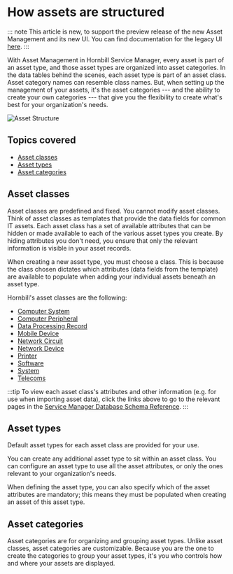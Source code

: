 # How assets are structured

::: note
This article is new, to support the preview release of the new Asset Management and its new UI. You can find documentation for the legacy UI [here](/servicemanager-user-guide/asset-management/asset-structure-legacy-doc).
:::

With Asset Management in Hornbill Service Manager, every asset is part of an asset type, and those asset types are organized into asset categories. In the data tables behind the scenes, each asset type is part of an asset class. Asset category names can resemble class names. But, when setting up the management of your assets, it's the asset categories --- and the ability to create your own categories --- that give you the flexibility to create what's best for your organization's needs.

![Asset Structure](/_books/servicemanager-config/assets/images/asset-structure.png)

## Topics covered
* [Asset classes](/servicemanager-config/assets/asset-structure#asset-classes)
* [Asset types](/servicemanager-config/assets/asset-structure#asset-types)
* [Asset categories](/servicemanager-config/assets/asset-structure#asset-categories)

## Asset classes
Asset classes are predefined and fixed. You cannot modify asset classes. Think of asset classes as templates that provide the data fields for common IT assets. Each asset class has a set of available attributes that can be hidden or made available to each of the various asset types you create. By hiding attributes you don't need, you ensure that only the relevant information is visible in your asset records.

When creating a new asset type, you must choose a class. This is because the class chosen dictates which attributes (data fields from the template) are available to populate when adding your individual assets beneath an asset type.

Hornbill's asset classes are the following:
* [Computer System](/servicemanager-external-db/tables/h-cmdb-assets-computer)
* [Computer Peripheral](/servicemanager-external-db/tables/h-cmdb-assets-computer-peripheral)
* [Data Processing Record](/servicemanager-external-db/tables/h-cmdb-assets-data-processing-record)
* [Mobile Device](/servicemanager-external-db/tables/h-cmdb-assets-mobile-device)
* [Network Circuit](/servicemanager-external-db/tables/h-cmdb-assets-network-circuit)
* [Network Device](/servicemanager-external-db/tables/h-cmdb-assets-network-device)
* [Printer](/servicemanager-external-db/tables/h-cmdb-assets-printer)
* [Software](/servicemanager-external-db/tables/h-cmdb-assets-software)
* [System](/servicemanager-external-db/tables/h-cmdb-assets-system)
* [Telecoms](/servicemanager-external-db/tables/h-cmdb-assets-telecoms)

:::tip
To view each asset class's attributes and other information (e.g. for use when importing asset data), click the links above to go to the relevant pages in the [Service Manager Database Schema Reference](/servicemanager-external-db/welcome).
:::

## Asset types
Default asset types for each asset class are provided for your use.

You can create any additional asset type to sit within an asset class. You can configure an asset type to use all the asset attributes, or only the ones relevant to your organization's needs.

When defining the asset type, you can also specify which of the asset attributes are mandatory; this means they must be populated when creating an asset of this asset type.

<!--
## Asset attributes
There are attributes common to all asset records, which are available to all asset Classes. However each asset class also has its own additional attributes that are unique to the class.

:::tip
The list of attributes below has primarily been made available to assist in the import of asset data. The Hornbill database can be explored in more detail using the [Application Entity Viewer](/servicemanager-config/advanced-tools-and-settings/entity-explorer).
:::

### Attributes common to all assets

| **Name**         | **Type** | **Required?** | **Description**                                                                            |
|------------------|----------|---------------|--------------------------------------------------------------------------------------------|
| acqMethod        | integer  | required      | The acquisition method of the asset (0 = none, 1 = purchased, 2 = leased, 3 = loaned, 4 = rented).   |
| actualRetireDate | dateTime | optional      | The actual date the asset was retired from service.                                        |
| assetTag         | string   | optional      | The tag number of the asset.                                                               |
| beneficiary      | string   | optional      | The beneficiary for the asset.                                                             |
| building         | string   | optional      | The building the asset is located in.                                                      |
| cost             | decimal  | optional      | The financial cost of the asset.                                                           |
| costCenter       | string   | optional      | The cost center of the asset.                                                              |
| country          | string   | optional      | The country the asset is located in.                                                       |
| deprecMethod     | integer  | optional      | The depreciation method of the asset (0 = none, 1 = straight line, 2 = reducing balance).  |
| deprecStart      | dateTime | optional      | The date that depreciation calculations started on the asset.                              |
| deprecValue      | decimal  | optional      | The amount to depreciate per period for the asset. Depends on the depreciation mode.       |
| description      | string   | optional      | A description of the asset.                                                                |
| disposalPrice    | decimal  | optional      | The disposal price of the asset.                                                           |
| disposalReason   | string   | optional      | The disposal reason for the asset.                                                         |
| floor            | string   | optional      | The floor the asset is located on.                                                         |
| geoLocation      | string   | optional      | The geo location of the asset.                                                             |
| invoiceNumber    | string   | optional      | The invoice number that the asset was purchased on.                                        |
| lastUpdatedBy    | string   | required      | The name of the user who last updated the asset. For CSV upload, specify “admin”.            |
| location         | string   | optional      | The location of the asset.                                                                 |
| maintenanceCost     | decimal     | optional     | The maintenance cost of the asset.                                                            |
| maintenanceRef      | string      | optional     | The maintenance reference for the asset.                                                      |
| name                | string      | required     | The name of the asset.                                                                        |
| notes               | string      | optional     | A free-text notes field (maximum 255 characters).                                                |
| operationalState    | integer     | optional     | The operational state of the asset (0 = operational, 1 = pre-production, 2 = retired).              |
| orderDate           | dateTime    | optional     | The order date of the asset.                                                                  |
| orderNumber         | string      | optional     | The order number of the asset.                                                                |
| ownedById           | string      | optional     | The user ID of the user who owns the asset.                                                    |
| ownedByName         | string      | optional     | The name of the owner of the asset.                                                           |
| ownedByType         | string      | optional     | The owner type of the asset (0 = coworker, 1 = contact).                                       |
| productId           | string      | optional     | The product ID of the asset.                                                                   |
| receivedDate        | dateTime    | optional     | The received date of the asset.                                                               |
| residualValue       | decimal     | optional     | The residual value of the asset.                                                              |
| room                | string      | optional     | The room the asset is located in.                                                             |
| scheduledRetireDate | dateTime    | optional     | The scheduled retirement date for the asset.                                                  |
| site                | string      | optional     | The site the asset is located on.                                                             |
| sourceImage         | string      | optional     | An image of the asset.                                                                        |
| state               | integer     | required     | The state of the asset (0 = current, 1 = active, 2 = archived).                                     |
| supplierId          | string      | optional     | The supplier ID of the asset.                                                                  |
| type                | string      | required     | The type of the asset.                                                          |
| usedById        | string     | optional     | The user ID of the user who uses the asset.                                      |
| usedByName      | string     | optional     | The name of the user of the asset.                                              |
| usedByType      | string     | optional     | The user type of the asset (0 = coworker, 1 = contact).                          |
| version         | string     | required     | The revision number of the asset record. Specify 0 for the initial CSV upload.  |
| warrantyExpires | dateTime   | optional     | The date that the warranty expires for the asset.                               |
| warrantyStart   | dateTime   | optional     | The date that the warranty started for the asset.                               |
| Company         | String     | Optional     | The Company the asset belongs to.                                                |
| Rack            | String     | Optional     | The Rack the asset is located on.                                                |
| U Position      | String     | Optional     | The Position on the rack of the asset.                                           |
| U Height        | String     | Optional     | The height of the asset on the rack.                                             |
-->
<!--
### Attributes specific to each asset class
<br>

#### Computer System class

| **Name**           | **Field Type** | **Required?** | **Description**                                                            |
|--------------------|----------------|---------------|-----------------------------------------------------------------------------|
| biosManufacturer   | string         | optional      | Manufacturer of the computer BIOS.                                           |
| biosName           | string         | optional      | Computer BIOS name.                                                          |
| biosReleaseDate    | dateTime       | optional      | Computer BIOS release date.                                                  |
| biosSerialNumber   | string         | optional      | Computer BIOS serial number.                                                 |
| biosVersion        | string         | optional      | Computer BIOS version.                                                       |
| cpuClockSpeed      | string         | optional      | Computer CPU clock speed.                                                    |
| cpuInfo            | string         | optional      | CPU information about the asset.                                            |
| disasterRecovery   | string         | optional      | There is a disaster recovery system for the asset (Yes, No).                 |
| dscCfFingerprint   | string         | optional      | The MD5 fingerprint of the overall asset configuration.                     |
| dscFirstDiscovered | dateTime       | optional      | The date/time the asset was first discovered.                               |
| dscHwFingerprint   | string         | optional      | The MD5 fingerprint of the hardware configuration for the asset.            |
| dscLastChanged     | dateTime       | optional      | The date/time the asset configuration was last detected.                    |
| dscLastDiscovered  | dateTime       | optional      | The date/time the asset was last discovered.                                |
| dscNetFingerprint  | string         | optional      | The MD5 fingerprint of the network configuration for the asset.             |
| dscOsFingerprint   | string         | optional      | The MD5 fingerprint of the operating system configuration for the asset.    |
| dscSiid            | integer        | optional      | The ID of the Site Integration Server that last discovered the asset.       |
| dscSource          | integer        | optional      | The ID of the discovery profile used to discover the asset.                 |
| dscSwFingerprint   | string         | optional      | The MD5 fingerprint of the installed software configuration for the asset.  |
| environment        | string         | optional      | The asset environment (Live, Test, Development, Production).                 |
| lastLoggedOn       | dateTime | optional | The date/time the asset was used by someone to log on to the network.  |
| lastLoggedOnUser   | string   | optional | The user who last logged onto the asset.                               |
| lastPatchDate      | dateTime | optional | The last patch date.                                                    |
| logicalCpus        | integer  | optional | Number of Logical CPUs for the computer.                                |
| macAddress         | string   | optional | Computer MAC address.                                                   |
| manufacturer       | string   | optional | The company that makes the asset.                                      |
| maxMemoryCapacity  | string   | optional | Maximum memory capacity for the computer.                               |
| memoryInfo         | string   | optional | Information about the memory in the asset.                             |
| model              | string   | optional | The model number/name of the asset.                                    |
| monitoring         | string   | optional | There is a monitoring system for the asset (Yes, No.                   |
| monitoringSoftware | string   | optional | The asset monitoring software.                                          |
| netComputerName    | string   | optional | The name/hostname of the asset.                                        |
| netIpAddress       | string   | optional | The IP address(es) of the asset.                                       |
| netName            | string   | optional | The network name the asset is part of.                                  |
| netWinDomRole      | string   | optional | The role within the windows domain the asset plays.                    |
| netWinDomain       | string   | optional | The windows domain this asset is part of.                              |
| nextPatchDate      | dateTime | optional | The next patch date.                                                    |
| numberMemorySlots  | integer  | optional | Number of memory slots on the computer                                 |
| opticalDrive       | string   | optional | The Optical Drive for this computer.                                    |
| osDescription      | string   | optional | Text description of the operating system running on the asset.         |
| osRegisteredTo   | string  | optional | The name of the organization/user the os of the asset reports being registered to.  |
| osSerialNumber   | string  | optional | The serial number of the operating system running on the asset.                     |
| osServicePack    | string  | optional | The service pack of the operating system running on the asset.                      |
| osType           | string  | optional | The type of the operating system, WINNT, Linux, OSX etc for the asset.              |
| osVersion        | string  | optional | The version of the operating system running on the asset.                           |
| physicalCores    | integer | optional | The number of physical cores in this asset                                          |
| physicalCpus     | integer | optional | The number of physical CPUs in this asset                                           |
| physicalDiskSize | string  | optional | The amount of physical disk size in this asset                                      |
| privateIpAddress | string  | optional | The asset private IP address.                                                        |
| publicIpAddress  | string  | optional | The asset public IP address.                                                         |
| serialNumber     | string  | optional | The serial number/tagID number of the asset.                                        |
| subnetMask       | string  | optional | The subnet mask of the asset.                                                       |
| wmacAddress      | string  | optional | The wMAC address for the asset.                                                      |

#### Computer Peripheral class

| **Name**        | **Field Type** | **Required?** | **Description**                                         |
|-----------------|----------------|---------------|----------------------------------------------------------|
| connectionTypes | string         | optional      | The connection types for the asset (USB, HDMI, etc.).     |
| wireless        | string         | optional      | Is the asset capable of a wireless connection (Yes/No).  |
| Manufacturer    | String         | Optional      | Manufacturer for the asset                               |
| Model           | string         | Optional      | Model of asset.                                           |
| Serial Number   | String         | Optional      | Serial number of asset.                                   |

#### Data Processing Record class
| **Name**           | **Field Type** | **Required?** | **Description**                            |
|--------------------|----------------|---------------|--------------------------------------------|
| Business owner name           |          |       |          |
| Retention period           |          |       |         |
| Retention schedule           |          |       |          |
| Safeguards          |          |       |          |
| Security           |          |       |          |
| Status           |          |       |          |
| System           |          |       |          |
| Third party access           |          |       |          |
| Transferred to           |          |       |          |

#### General class
*18 Aug.: NJW commented on a post saying the General class has no fields.*
| **Name**           | **Field Type** | **Required?** | **Description**                            |
|--------------------|----------------|---------------|--------------------------------------------|
| Annual Maintenance Review Date           |          |       |          |
| Asset ID           |          |       |          |
| Booking           |          |       |          |
| Class           |          |       |          |
| Company           |          |       |          |
| Date Created           |          |       |          |
| Department           |          |       |          |
| Disposal Code           |          |       |          |
| Last Audited Date           |          |       |          |
| Last Updated           |          |       |          |
| Last Updated by           |          |       |          |
| Maintenance Notice Period           |          |       |          |
| Maintenance Termination Period           |          |       |          |
| Notes           |          |       |          |
| Purpose           |          |       |          |
| Rack           |          |       |          |
| Static           |          |       |          |
| Substate           |          |       |          |
| Supplier Contract           |          |       |          |
| Type           |          |       |          || ____           |          |       |          |
| U Height           |          |       |          |
| U Position           |          |       |          |
| Version           |          |       |          |
| Warranty Start           |          |       |          |

#### Mobile Device class

| **Name**           | **Field Type** | **Required?** | **Description**                            |
|--------------------|----------------|---------------|--------------------------------------------|
| capacity           | string         | optional      | The storage capacity of the asset.         |
| cpuInfo            | string         | optional      | General CPU information.                    |
| imeiNumber         | string         | optional      | The IMEI number for the asset.             |
| ipAddress          | string         | optional      | The IP address for the asset.              |
| macAddress         | string         | optional      | The MAC address for the asset.             |
| manufacturer       | string         | optional      | The manufacturer of the asset.             |
| model              | string         | optional      | The model of the asset.                    |
| osVersion          | string         | optional      | The version of the installed operating system.  |
| phoneNumber        | string         | optional      | The phone number for the asset.            |
| serialNumber       | string         | optional      | The serial number for the asset.           |
| simNumber          | string         | optional      | The SIM card number for the asset.         |
| simType            | string         | optional      | The SIM card type for the asset.           |
| IMSI Number        | Sring          | Optional      | The IMSI number for the asset.           |
| MTPAS Access Class | String         | Optional      | The MTPAS access class for the asset.               |
| SIM Type           | String         | Optional      | The SIM type for the asset.                         |

#### Network Circuit class
See the attributes and other information about this asset class [here](/servicemanager-external-db/tables/h-cmdb-assets-network-circuit).
| **Name**         | **Field Type** | **Required?** | **Description**                   |
|------------------|----------------|---------------|-----------------------------------|
| Bandwidth       | string         | optional      |     |
| Bearer     | string         | optional      |           |
| C.I.R.     | string         | optional      |     |
| Device A | string         | optional      |        |
| Device B     | string         | optional      |   |
| IP Address A     | string         | optional      |   |
| Location A     | string         | optional      |   |
| Location B     | string         | optional      |   |
| Provider     | string         | optional      |   |
| Site A     | string         | optional      |   |
| Site B     | string         | optional      |   |

#### Network Device class
See the attributes and other information about this asset class [here](/servicemanager-external-db/tables/h-cmdb-assets-network-device).

| **Name**         | **Field Type** | **Required?** | **Description**                   |
|------------------|----------------|---------------|-----------------------------------|
| macAddress       | string         | optional      | The MAC address for the asset.    |
| manufacturer     | string         | optional      | Name of the manufacturer.          |
| netIpAddress     | string         | optional      | The MAC address for the asset.    |
| physicalDiskSize | string         | optional      | Size of the Hard Disk Drive       |
| serialNumber     | string         | optional      | The serial number for the asset.  |


#### Printer class

| **Name**              | **Field Type** | **Required?** | **Description**                                                            |
|-----------------------|----------------|---------------|-----------------------------------------------------------------------------|
| averagePagesPerMinute | string         | optional      | The average pages per minute the asset can output.                          |
| dscCfFingerprint      | string         | optional      | The MD5 fingerprint of the overall asset configuration.                     |
| dscFirstDiscovered    | dateTime       | optional      | The date/time the asset was first discovered.                               |
| dscHwFingerprint      | string         | optional      | The MD5 fingerprint of the hardware configuration for the asset.            |
| dscLastChanged        | dateTime       | optional      | The date/time the asset configuration was last detected.                    |
| dscLastDiscovered     | dateTime       | optional      | The date/time the asset was last discovered.                                |
| dscNetFingerprint     | string         | optional      | The MD5 fingerprint of the network configuration for the asset.             |
| dscSiid               | integer        | optional      | The ID of the Site Integration Server that last discovered the asset.       |
| dscSource             | integer        | optional      | The ID of the discovery profile used to discover the asset.                 |
| dscSwFingerprint      | string         | optional      | The MD5 fingerprint of the installed software configuration for the asset.  |
| horizontalResolution  | string         | optional      | The horizontal resolution output of the asset.                              |
| languages             | string         | optional      | The operating languages of the asset.                                       |
| manufacturer          | string         | optional      | The company that makes the asset.                                           |
| markingTechnology     | string         | optional      | The marking technology of the asset, e.g. Laser, Inkjet.                    |
| model                 | string         | optional      | The model number/name of the asset.                                         |
| netIpAddress          | string         | optional      | The IP address of the asset.                                                 |
| netMacAddress         | string         | optional      | The MAC address of the asset.                                                |
| numberOfTrays         | integer        | optional      | The number of input trays the asset has.                                    |
| paperSizes            | string         | optional      | The paper sizes the asset can output.                                       |
| port                   | string | optional | The port number the asset resides on.         |
| printerCapabilities    | string | optional | Any additional capabilities of the asset.     |
| serialNumber           | string | optional | The serial number/tagID number of the asset.  |
| verticalResolution     | string | optional | The vertical resolution output of the asset.  |
| IP Address             | String | Optional | IP Address for printer.                        |
| MAC Address            | String | Optional | The MAC address for the printer.                   |
| wMAC Address           | String | Optional | The wMAC address for the printer.                  |
| Black Toner Code       | String | Optional | Code for the black toner of the printer.       |
| Quantity Black Toner   | String | Optional | Quantity of the black toner.                   |
| Black Toner Level      | String | Optional | Toner level.                                   |
| Cyan Toner Code        | String | Optional | Code for the black Cyan toner of the printer.        |
| Quantity Cyan Toner    | String | Optional | Quantity of the Cyan toner.                    |
| Cyan Toner Level       | String | Optional | Toner level.                                   |
| Magenta Toner Code     | String | Optional | Code for the magenta toner of the printer.     |
| Quantity Magenta Toner | String | Optional | Quantity of the magenta toner.                 |
| Magenta Toner Level    | String | Optional | Toner level.                                   |
| Yellow Toner Code      | String | Optional | Code for the Yellow toner of the printer.      |
| Quantity Yellow Toner  | String | Optional | Quantity of the yellow toner.                  |
| Yellow Toner Level     | String | Optional | Toner level.                                   |
| Image Fuser            | Sting  | Optional | Image Fuser for printer                       |
| Image Transfer Roller  | String | Optional | Image Transfer Roller for the printer.         |

#### Software class

| **Name**               | **Field Type** | **Required?** | **Description**                                                                                                                                                                              |
|------------------------|----------------|---------------|------------------------------------------------------------
| licenseCost            | decimal        | optional      | The cost of the license                                                                                                                                                                       |
| licenseExpiryDate      | dateTime       | optional      | The date the license expires.                                                                                                                                                                  |
| licenseKey             | string         | optional      | The asset license key.                                                                                                                                                                         |
| licenseRenewalDate     | dateTime       | optional      | The date the license has been renewed.                                                                                                                                                         |
| licenseStartDate       | dateTime       | optional      | The date the license starts.                                                                                                                                                                   |
| licenseType            | string         | optional      | The type of license (Single User License, Named User License, Concurrent License, Per Device License, Optimizational based License, Transactional based License, Subscription based License).  |
| registeredEmailAddress | string         | optional      | The registered email address.                                                                                                                                                                  |
| registeredName         | string         | optional      | The registered name.                                                                                                                                                                           |
| swDscFingerprint       | string         | optional      | The MD5 fingerprint of the overall asset configuration.                                                                                                                                       |
| swDscFirstDiscovered   | dateTime       | optional      | The date/time the asset was first discovered.                                                                                                                                                 |
| swDscLastChanged       | dateTime       | optional      | The date/time the asset configuration was last detected.                                                                                                                                      |
| swDscLastDiscovered    | dateTime       | optional      | The date/time the asset was last discovered.                                                                                                                                                  |
| swDscSiid              | integer        | optional      | The ID of the Site Integration Server that last discovered the asset.                                                                                                                         |
| swDscSource            | integer        | optional      | The ID of the discovery profile used to discover the asset.                                                                                                                                   |
| swProductId            | string         | optional      | The software product ID for the asset.      |
| swProductName          | string         | optional      | The software product name for the asset.    |
| swVendorId             | string         | optional      | The vendor ID of the asset.                 |
| swVendorName           | string         | optional      | The vendor name of the asset.               |
| swVersion              | string         | optional      | The software version of the asset.           |

#### System class

#### Telecoms class

| **Name**      | **Field Type** | **Required?** | **Description**                |
|---------------|----------------|---------------|---------------------------------|
| ipAddress     | string         | optional      | The IP address for the asset.   |
| macAddress    | string         | optional      | The MAC address for the asset.  |
| manufacturer  | string         | optional      | Name of the manufacturer.        |
| Phone Number  | string         | Optional      | Phone number for Telecom asset.  |
| Extension     | String         | Optional      | Phone number extension.          |
| Serial Number | String         | Optional      | Serial number for the asset.     |
| Model         | String         | Optional      | Identifier for the asset.        |
| wMac Address  | String         | Optional      | The wMAC address for the asset.  |
-->

<!-- https://wiki.hornbill.com/index.php?title=Understanding_the_Asset_Structure -->

## Asset categories
Asset categories are for organizing and grouping asset types. Unlike asset classes, asset categories are customizable. Because you are the one to create the categories to group your asset types, it's you who controls how and where your assets are displayed.